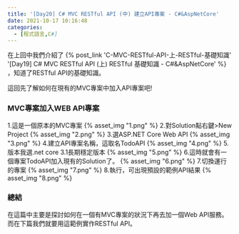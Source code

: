```yaml
---
title: '[Day20] C# MVC RESTful API (中) 建立API專案 - C#&AspNetCore'
date: 2021-10-17 10:16:48
categories:
  - [程式語言,C#]
---
```

在上回中我們介紹了 {% post_link 'C-MVC-RESTful-API-上-RESTful-基礎知識' '[Day19] C# MVC RESTful API (上) RESTful 基礎知識 - C#&AspNetCore' %} ，知道了RESTful API的基礎知識。

這回先了解如何在現有的MVC專案中加入API專案吧!

### MVC專案加入WEB API專案
1.這是一個原本的MVC專案
{% asset_img "1.png" %}
2.對Solution點右鍵>New Project
{% asset_img "2.png" %}
3.選ASP.NET Core Web API
{% asset_img "3.png" %}
4.建立API專案名稱，這取名TodoAPI
{% asset_img "4.png" %}
5.版本我選.net core 3.1長期穩定版本
{% asset_img "5.png" %}
6.這時就會有一個專案TodoAPI加入現有的Solution了。
{% asset_img "6.png" %}
7.切換運行的專案
{% asset_img "7.png" %}
8.執行，可出現預設的範例API結果
{% asset_img "8.png" %}

### 總結
在這篇中主要是探討如何在一個有MVC專案的狀況下再去加一個Web API服務。
而在下篇我們就要用這範例實作RESTful API。

